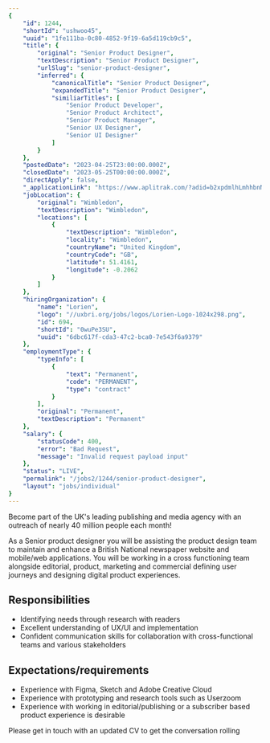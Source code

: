 ```yaml
---
{
	"id": 1244,
	"shortId": "ushwoo45",
	"uuid": "1fe111ba-0c80-4852-9f19-6a5d119cb9c5",
	"title": {
		"original": "Senior Product Designer",
		"textDescription": "Senior Product Designer",
		"urlSlug": "senior-product-designer",
		"inferred": {
			"canonicalTitle": "Senior Product Designer",
			"expandedTitle": "Senior Product Designer",
			"similiarTitles": [
				"Senior Product Developer",
				"Senior Product Architect",
				"Senior Product Manager",
				"Senior UX Designer",
				"Senior UI Designer"
			]
		}
	},
	"postedDate": "2023-04-25T23:00:00.000Z",
	"closedDate": "2023-05-25T00:00:00.000Z",
	"directApply": false,
	"_applicationLink": "https://www.aplitrak.com/?adid=b2xpdmlhLmhhbnNvbi41Nzk3Ni40NzA3QGxvcmllbi5hcGxpdHJhay5jb20",
	"jobLocation": {
		"original": "Wimbledon",
		"textDescription": "Wimbledon",
		"locations": [
			{
				"textDescription": "Wimbledon",
				"locality": "Wimbledon",
				"countryName": "United Kingdom",
				"countryCode": "GB",
				"latitude": 51.4161,
				"longitude": -0.2062
			}
		]
	},
	"hiringOrganization": {
		"name": "Lorien",
		"logo": "//uxbri.org/jobs/logos/Lorien-Logo-1024x298.png",
		"id": 694,
		"shortId": "0wuPe3SU",
		"uuid": "6dbc617f-cda3-47c2-bca0-7e543f6a9379"
	},
	"employmentType": {
		"typeInfo": [
			{
				"text": "Permanent",
				"code": "PERMANENT",
				"type": "contract"
			}
		],
		"original": "Permanent",
		"textDescription": "Permanent"
	},
	"salary": {
		"statusCode": 400,
		"error": "Bad Request",
		"message": "Invalid request payload input"
	},
	"status": "LIVE",
	"permalink": "/jobs2/1244/senior-product-designer",
	"layout": "jobs/individual"
}
---
```

<p>Become part of the UK's leading publishing and media agency with an outreach of nearly 40 million people each month!</p>
<p>As a Senior product designer you will be assisting the product design team to maintain and enhance a British National newspaper website and mobile/web applications. You will be working in a cross functioning team alongside editorial, product, marketing and commercial defining user journeys and designing digital product experiences.</p>
<h2 id="responsibilities">Responsibilities</h2>
<ul>
<li>Identifying needs through research with readers</li>
<li>Excellent understanding of UX/UI and implementation</li>
<li>Confident communication skills for collaboration with cross-functional teams and various stakeholders</li>
</ul>
<h2 id="expectationsrequirements">Expectations/requirements</h2>
<ul>
<li>Experience with Figma, Sketch and Adobe Creative Cloud</li>
<li>Experience with prototyping and research tools such as Userzoom</li>
<li>Experience with working in editorial/publishing or a subscriber based product experience is desirable</li>
</ul>
<p>Please get in touch with an updated CV to get the conversation rolling</p>

